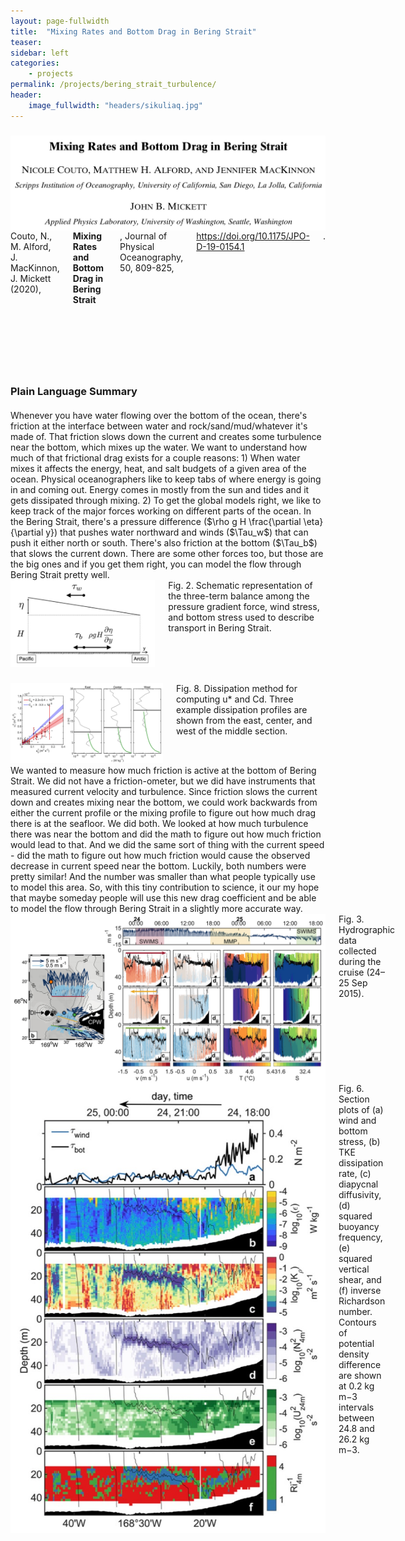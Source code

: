 ```yaml
---
layout: page-fullwidth
title:  "Mixing Rates and Bottom Drag in Bering Strait"
teaser:
sidebar: left
categories:
    - projects
permalink: /projects/bering_strait_turbulence/
header:
    image_fullwidth: "headers/sikuliaq.jpg"
---
```


<h3> </h3>

<!-- PUBLICATIONS -->
<div class="row">
  <div class="large-3 columns">    
      <img src="https://github.com/nicolecouto/nicolecouto.github.io/blob/master/images/page_thumbnails/bering_strait_paper_thumb.jpg?raw=true">
  </div>
  <div class="large-8 columns">
  Couto, N., M. Alford, J. MacKinnon, J. Mickett (2020), <b>Mixing Rates and Bottom Drag in Bering Strait</b>, Journal of Physical Oceanography, 50, 809-825, <a href='https://journals.ametsoc.org/doi/full/10.1175/JPO-D-19-0154.1'>https://doi.org/10.1175/JPO-D-19-0154.1</a>.
  </div>

</div>

<h3> </h3>

<br> <br/>



<br> <br/>







<h3>Plain Language Summary</h3>

<h4> </h4>

<div class="row">
  <div class="large-6 columns">    
  Whenever you have water flowing over the bottom of the ocean, there's friction at the interface between water and rock/sand/mud/whatever it's made of. That friction slows down the current and creates some turbulence near the bottom, which mixes up the water. We want to understand how much of that frictional drag exists for a couple reasons: 1) When water mixes it affects the energy, heat, and salt budgets of a given area of the ocean. Physical oceanographers like to keep tabs of where energy is going in and coming out. Energy comes in mostly from the sun and tides and it gets dissipated through mixing. 2) To get the global models right, we like to keep track of the major forces working on different parts of the ocean. In the Bering Strait, there's a pressure difference ($\rho g H \frac{\partial \eta}{\partial y}) that pushes water northward and winds ($\Tau_w$) that can push it either north or south. There's also friction at the bottom ($\Tau_b$) that slows the current down. There are some other forces too, but those are the big ones and if you get them right, you can model the flow through Bering Strait pretty well.
  </div>
  <div class="large-6 columns">
       <a>       <img src="https://github.com/nicolecouto/nicolecouto.github.io/blob/master/images/fig2.jpg?raw=true"> </a> Fig. 2. Schematic representation of the three-term balance among the pressure gradient force, wind stress, and bottom stress used to describe transport in Bering Strait.
  </div>
</div>

<h3> </h3>


<div class="row">
  <div class="large-6 columns">    
       <a> <img src="https://github.com/nicolecouto/nicolecouto.github.io/blob/master/images/fig8.jpg?raw=true"> </a> Fig. 8. Dissipation method for computing u* and Cd. Three example dissipation profiles are shown from the east, center, and west of the middle section.
  </div>
  <div class="large-6 columns">
We wanted to measure how much friction is active at the bottom of Bering Strait. We did not have a friction-ometer, but we did have instruments that measured current velocity and turbulence. Since friction slows the current down and creates mixing near the bottom, we could work backwards from either the current profile or the mixing profile to figure out how much drag there is at the seafloor. We did both. We looked at how much turbulence there was near the bottom and did the math to figure out how much friction would lead to that. And we did the same sort of thing with the current speed - did the math to figure out how much friction would cause the observed decrease in current speed near the bottom. Luckily, both numbers were pretty similar! And the number was smaller than what people typically use to model this area. So, with this tiny contribution to science, it our my hope that maybe someday people will use this new drag coefficient and be able to model the flow through Bering Strait in a slightly more accurate way.
  </div>
</div>

<!-- DESCRIPTION AND BRUISER PHOTO -->
<div class="row">
  <div class="large-6 columns">
      <img src="https://github.com/nicolecouto/nicolecouto.github.io/blob/master/images/fig3.jpg?raw=true">
      Fig. 3. Hydrographic data collected during the cruise (24–25 Sep 2015).

  </div>
  <div class="large-4 columns">
      <img src="https://github.com/nicolecouto/nicolecouto.github.io/blob/master/images/fig6.jpg?raw=true">
Fig. 6. Section plots of (a) wind and bottom stress, (b) TKE dissipation rate, (c) diapycnal diffusivity, (d) squared buoyancy frequency, (e) squared vertical shear, and (f) inverse Richardson number. Contours of potential density difference are shown at 0.2 kg m−3 intervals between 24.8 and 26.2 kg m−3.

  </div>
</div>
